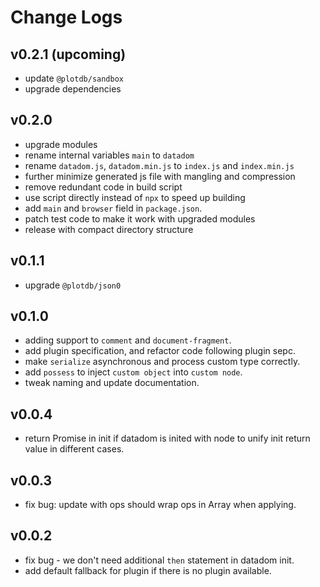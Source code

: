 # Change Logs

## v0.2.1 (upcoming)

 - update `@plotdb/sandbox`
 - upgrade dependencies


## v0.2.0

 - upgrade modules
 - rename internal variables `main` to `datadom`
 - rename `datadom.js`, `datadom.min.js` to `index.js` and `index.min.js`
 - further minimize generated js file with mangling and compression
 - remove redundant code in build script
 - use script directly instead of `npx` to speed up building
 - add `main` and `browser` field in `package.json`.
 - patch test code to make it work with upgraded modules
 - release with compact directory structure


## v0.1.1

 - upgrade `@plotdb/json0`


## v0.1.0

 - adding support to `comment` and `document-fragment`.
 - add plugin specification, and refactor code following plugin sepc.
 - make `serialize` asynchronous and process custom type correctly.
 - add `possess` to inject `custom object` into `custom node`.
 - tweak naming and update documentation.


## v0.0.4

 - return Promise in init if datadom is inited with node to unify init return value in different cases.


## v0.0.3

 - fix bug: update with ops should wrap ops in Array when applying.


## v0.0.2

 - fix bug - we don't need additional `then` statement in datadom init.
 - add default fallback for plugin if there is no plugin available.
